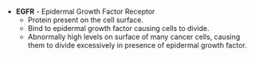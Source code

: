 - **EGFR** - Epidermal Growth Factor Receptor
	- Protein present on the cell surface.
	- Bind to epidermal growth factor causing cells to divide.
	- Abnormally high levels on surface of many cancer cells, causing them to divide excessively in presence of epidermal growth factor.